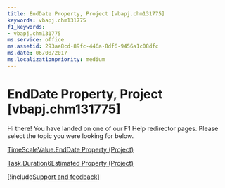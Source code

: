 ```yaml
---
title: EndDate Property, Project [vbapj.chm131775]
keywords: vbapj.chm131775
f1_keywords:
- vbapj.chm131775
ms.service: office
ms.assetid: 293ae8cd-89fc-446a-8df6-9456a1c08dfc
ms.date: 06/08/2017
ms.localizationpriority: medium
---
```



# EndDate Property, Project [vbapj.chm131775]

Hi there! You have landed on one of our F1 Help redirector pages. Please select the topic you were looking for below.

[TimeScaleValue.EndDate Property (Project)](https://msdn.microsoft.com/library/e9acd4f8-b002-5195-2e0c-505b633a3b54%28Office.15%29.aspx)

[Task.Duration6Estimated Property (Project)](https://msdn.microsoft.com/library/b616fe87-d9ec-b1d6-a218-511ca592fa4d%28Office.15%29.aspx)

[!include[Support and feedback](~/includes/feedback-boilerplate.md)]